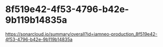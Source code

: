 # 8f519e42-4f53-4796-b42e-9b119b14835a
https://sonarcloud.io/summary/overall?id=iamneo-production_8f519e42-4f53-4796-b42e-9b119b14835a
